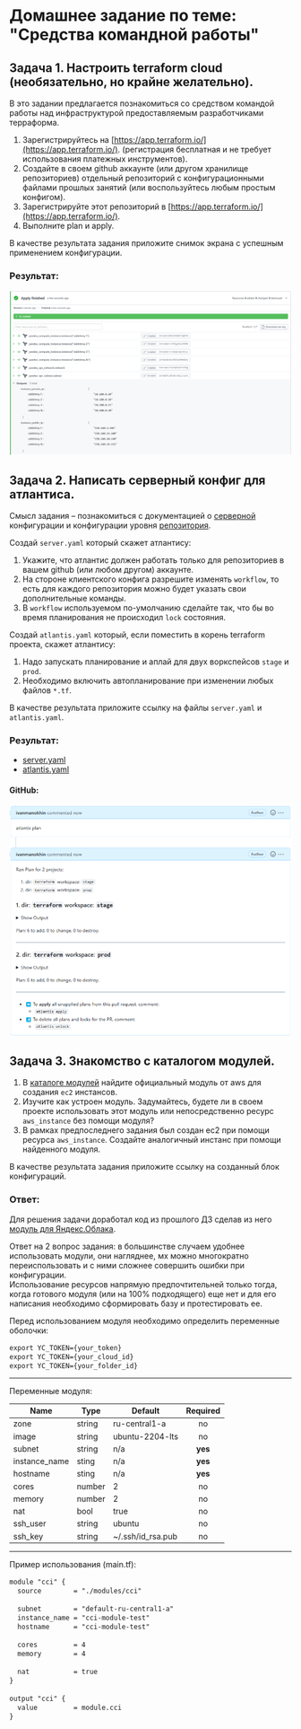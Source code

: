 # Домашнее задание по теме: "Средства командной работы"

## Задача 1. Настроить terraform cloud (необязательно, но крайне желательно).

В это задании предлагается познакомиться со средством командой работы над инфраструктурой предоставляемым
разработчиками терраформа. 

1. Зарегистрируйтесь на [https://app.terraform.io/](https://app.terraform.io/).
(регистрация бесплатная и не требует использования платежных инструментов).
1. Создайте в своем github аккаунте (или другом хранилище репозиториев) отдельный репозиторий с
 конфигурационными файлами прошлых занятий (или воспользуйтесь любым простым конфигом).
1. Зарегистрируйте этот репозиторий в [https://app.terraform.io/](https://app.terraform.io/).
1. Выполните plan и apply. 

В качестве результата задания приложите снимок экрана с успешным применением конфигурации.

### Результат:

![](assets/images/terraform-cloud.png)

## Задача 2. Написать серверный конфиг для атлантиса. 

Смысл задания – познакомиться с документацией 
о [серверной](https://www.runatlantis.io/docs/server-side-repo-config.html) конфигурации и конфигурации уровня 
 [репозитория](https://www.runatlantis.io/docs/repo-level-atlantis-yaml.html).

Создай `server.yaml` который скажет атлантису:
1. Укажите, что атлантис должен работать только для репозиториев в вашем github (или любом другом) аккаунте.
1. На стороне клиентского конфига разрешите изменять `workflow`, то есть для каждого репозитория можно 
будет указать свои дополнительные команды. 
1. В `workflow` используемом по-умолчанию сделайте так, что бы во время планирования не происходил `lock` состояния.

Создай `atlantis.yaml` который, если поместить в корень terraform проекта, скажет атлантису:
1. Надо запускать планирование и аплай для двух воркспейсов `stage` и `prod`.
1. Необходимо включить автопланирование при изменении любых файлов `*.tf`.

В качестве результата приложите ссылку на файлы `server.yaml` и `atlantis.yaml`.

### Результат:

* [server.yaml](./atlantis/server.yaml)
* [atlantis.yaml](./atlantis/atlantis.yaml)

#### GitHub:

![](assets/images/atlantis_plan.png)

## Задача 3. Знакомство с каталогом модулей. 

1. В [каталоге модулей](https://registry.terraform.io/browse/modules) найдите официальный модуль от aws для создания
`ec2` инстансов. 
2. Изучите как устроен модуль. Задумайтесь, будете ли в своем проекте использовать этот модуль или непосредственно 
ресурс `aws_instance` без помощи модуля?
3. В рамках предпоследнего задания был создан ec2 при помощи ресурса `aws_instance`. 
Создайте аналогичный инстанс при помощи найденного модуля.   

В качестве результата задания приложите ссылку на созданный блок конфигураций. 

### Ответ:

Для решения задачи доработал код из прошлого ДЗ сделав из него [модуль для Яндекс.Облака](./yandex/terraform/modules/cci/).

Ответ на 2 вопрос задания: в большинстве случаем удобнее использовать модули, они нагляднее, мх можно многократно переиспользовать и с ними сложнее совершить ошибки при конфигурации.  
Использование ресурсов напрямую предпочтительней только тогда, когда готового модуля (или на 100% подходящего) еще нет и для его написания необходимо сформировать базу и протестировать ее.

Перед использованием модуля необходимо определить переменные оболочки:

```
export YC_TOKEN={your_token}
export YC_TOKEN={your_cloud_id}
export YC_TOKEN={your_folder_id}
```

---

Переменные модуля:

| Name | Type | Default | Required |
|------|------|---------|:--------:|
| zone | string | ru-central1-a | no |
| image | string | ubuntu-2204-lts | no |
| subnet | string | n/a | **yes** |
| instance_name | sting | n/a | **yes** |
| hostname | sting | n/a | **yes** |
| cores | number | 2 | no |
| memory | number | 2 | no |
| nat | bool | true | no |
| ssh_user | string | ubuntu | no |
| ssh_key | string | ~/.ssh/id_rsa.pub | no |

---

Пример использования (main.tf):

```
module "cci" {
  source        = "./modules/cci"

  subnet        = "default-ru-central1-a"
  instance_name = "cci-module-test"
  hostname      = "cci-module-test"

  cores         = 4
  memory        = 4

  nat           = true
}

output "cci" {
  value         = module.cci
}
```